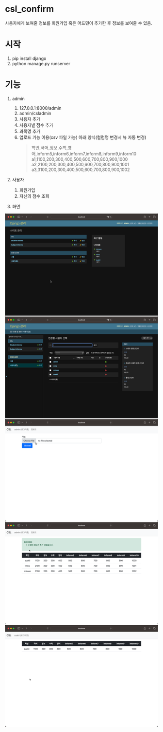 # csl_confirm
사용자에게 보여줄 정보를 회원가입 혹은 어드민이 추가한 후 정보를 보여줄 수 있음.

# 시작
1. pip install django
2. python manage.py runserver


# 기능
1. admin
   1. 127.0.0.1:8000/admin
   2. admin/csladmin
   3. 사용자 추가
   4. 사용자별 점수 추가
   5. 과목명 추가
   6. 업로드 기능 이용(csv 파일 가능) 아래 양식(컬럼명 변경시 뷰 자동 변경)
        >학번,국어,정보,수학,영어,inform5,inform6,inform7,inform8,inform9,inform10
        >a1,1100,200,300,400,500,600,700,800,900,1000
        >a2,2100,200,300,400,500,600,700,800,900,1001
        >a3,3100,200,300,400,500,600,700,800,900,1002

2. 사용자
   1. 회원가입
   2. 자신의 점수 조회
   
3. 화면

<img src="./imgs/1.png" width="600">
<img src="./imgs/2.png" width="600">
<img src="./imgs/3.png" width="600">
<img src="./imgs/4.png" width="600">
<img src="./imgs/5.png" width="600">






